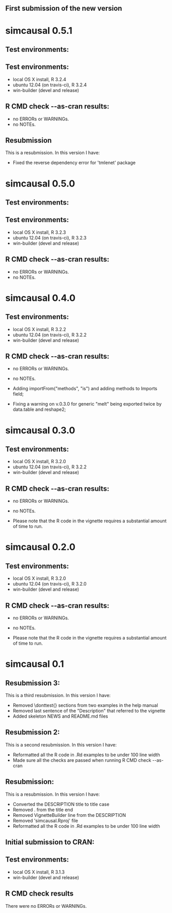 ## First submission of the new version
simcausal 0.5.1
==============
## Test environments:

## Test environments:
* local OS X install, R 3.2.4
* ubuntu 12.04 (on travis-ci), R 3.2.4
* win-builder (devel and release)

## R CMD check --as-cran results:
* no ERRORs or WARNINGs.
* no NOTEs.


## Resubmission
This is a resubmission. In this version I have:

* Fixed the reverse dependency error for 'tmlenet' package

simcausal 0.5.0
==============
## Test environments:

## Test environments:
* local OS X install, R 3.2.3
* ubuntu 12.04 (on travis-ci), R 3.2.3
* win-builder (devel and release)

## R CMD check --as-cran results:
* no ERRORs or WARNINGs.
* no NOTEs.

simcausal 0.4.0
==============

## Test environments:
* local OS X install, R 3.2.2
* ubuntu 12.04 (on travis-ci), R 3.2.2
* win-builder (devel and release)

## R CMD check --as-cran results:
* no ERRORs or WARNINGs.
* no NOTEs.

* Adding importFrom("methods", "is") and adding methods to Imports field;
* Fixing a warning on v.0.3.0 for generic "melt" being exported twice by data.table and reshape2;

simcausal 0.3.0
==============

## Test environments:
* local OS X install, R 3.2.0
* ubuntu 12.04 (on travis-ci), R 3.2.2
* win-builder (devel and release)

## R CMD check --as-cran results:
* no ERRORs or WARNINGs.
* no NOTEs.

* Please note that the R code in the vignette requires a substantial amount of time to run.

simcausal 0.2.0
==============

## Test environments:
* local OS X install, R 3.2.0
* ubuntu 12.04 (on travis-ci), R 3.2.0
* win-builder (devel and release)

## R CMD check --as-cran results:
* no ERRORs or WARNINGs.
* no NOTEs.

* Please note that the R code in the vignette requires a substantial amount of time to run.

simcausal 0.1
==============

## Resubmission 3:
This is a third resubmission. In this version I have:

* Removed \donttest{} sections from two examples in the help manual
* Removed last sentence of the "Description" that referred to the vignette
* Added skeleton NEWS and README.md files

## Resubmission 2:
This is a second resubmission. In this version I have:

* Reformatted all the R code in .Rd examples to be under 100 line width
* Made sure all the checks are passed when running R CMD check --as-cran

## Resubmission:
This is a resubmission. In this version I have:

* Converted the DESCRIPTION title to title case
* Removed . from the title end
* Removed VignetteBuilder line from the DESCRIPTION
* Removed 'simcausal.Rproj' file
* Reformatted all the R code in .Rd examples to be under 100 line width

## Initial submission to CRAN:

## Test environments:
* local OS X install, R 3.1.3
* win-builder (devel and release)

## R CMD check results
There were no ERRORs or WARNINGs. 



